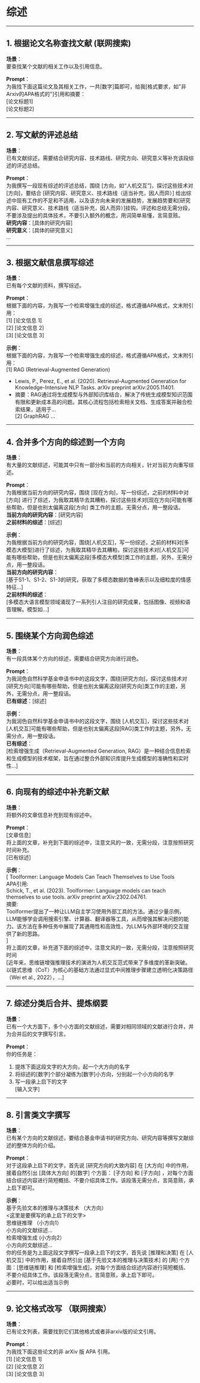 # 综述

---

## 1. 根据论文名称查找文献 (联网搜索)

**场景**：  
要查找某个文献的相关工作以及引用信息。

**Prompt**：  
为我找下面这篇论文及其相关工作，一共[数字]篇即可，给我[格式要求，如"非Arxiv的APA格式的"]引用和摘要：  
[论文标题1]  
[论文标题2]

---

## 2. 写文献的评述总结

**场景**：  
已有文献综述，需要结合研究内容、技术路线、研究方向、研究意义等补充该段综述的评述总结。

**Prompt**：  
为我撰写一段现有综述的评述总结，围绕 [方向，如“人机交互”]，探讨这些技术对 [方向]，要结合 [研究内容、研究意义、技术路线（适当补充，因人而异）] 给出综述中现有工作的不足和不适用，以及该方向未来的发展趋势，发展趋势要和[研究内容、研究意义、技术路线（适当补充，因人而异）]挂钩。评述和总结无需分段，不要涉及提出的具体技术，不要引入额外的概念，用词简单易懂，言简意赅。  
**研究内容**：[具体的研究内容]  
**研究意义**：[具体的研究意义]  
...

---

## 3. 根据文献信息撰写综述

**场景**：  
已有每个文献的资料，撰写综述。

**Prompt**：  
根据下面的内容，为我写一个检索增强生成的综述，格式遵循APA格式，文末附引用：  
[1] [论文信息 1]  
[2] [论文信息 2]  
[3] [论文信息 3]

**示例**：  
根据下面的内容，为我写一个检索增强生成的综述，格式遵循APA格式，文末附引用：  
[1] RAG (Retrieval-Augmented Generation)  
  - Lewis, P., Perez, E., et al. (2020). Retrieval-Augmented Generation for Knowledge-Intensive NLP Tasks. arXiv preprint arXiv:2005.11401.  
  - 摘要：RAG通过将生成模型与外部知识库结合，解决了传统生成模型知识范围有限和更新成本高的问题。其核心流程包括检索相关文档、生成答案并融合检索结果，适用于...  
[2] GraphRAG ...

---

## 4. 合并多个方向的综述到一个方向

**场景**：  
有大量的文献综述，可能其中只有一部分和当前的方向相关，针对当前方向重写综述。

**Prompt**：  
为我根据当前方向的研究内容，围绕 [现在方向]，写一份综述，之前的材料中对 [方向] 进行了综述，为我取其精华去其糟粕，探讨这些技术对[现在方向]可能有哪些帮助，但是也别太偏离这段[方向] 类工作的主题。无需分点，用一整段话。  
**当前方向的研究内容**：[研究内容]  
**之前材料的综述**：[综述]

**示例**：  
为我根据当前方向的研究内容，围绕[人机交互]，写一份综述，之前的材料对[多模态大模型]进行了综述，为我取其精华去其糟粕，探讨这些技术对[人机交互]可能有哪些帮助，但是也别太偏离这段[多模态大模型]类工作的主题，另外，无需分点，用一整段话。  
**当前方向的研究内容**：  
[基于S1-1、S1-2、S1-3的研究，获取了多模态数据的鲁棒表示以及细粒度的情感特征...]  
**之前材料的综述**：  
[多模态大语言模型领域涌现了一系列引人注目的研究成果，包括图像、视频和语音理解。模型如...]

---

## 5. 围绕某个方向润色综述

**场景**：  
有一段具体某个方向的综述，需要结合研究方向进行润色。

**Prompt**：  
为我润色自然科学基金申请书中的这段文字，围绕[研究方向]，探讨这些技术对[研究方向]可能有哪些帮助，但是也别太偏离这段[研究方向]类工作的主题，另外，无需分点，用一整段话。  
**已有综述**：[综述]

**示例**：  
为我润色自然科学基金申请书中的这段文字，围绕 [人机交互]，探讨这些技术对[人机交互]可能有哪些帮助，但是也别太偏离这段[RAG]类工作的主题，另外，无需分点，用一整段话。  
**已有综述**：  
[检索增强生成（Retrieval-Augmented Generation, RAG）是一种结合信息检索和生成模型的技术框架，旨在通过整合外部知识库提升生成模型的准确性和实时性...]

---

## 6. 向现有的综述中补充新文献

**场景**：  
将额外的文章信息补充到现有综述中。

**Prompt**：  
[文章信息]  
将上面的文章，补充到下面的综述中，注意文风的一致，无需分段，注意按照研究时间补充。  
[已有综述]

**示例**：  
[
  Toolformer: Language Models Can Teach Themselves to Use Tools  
  APA引用:  
  Schick, T., et al. (2023). Toolformer: Language models can teach themselves to use tools. arXiv preprint arXiv:2302.04761.  
  摘要:  
  Toolformer提出了一种让LLM自主学习使用外部工具的方法。通过少量示例，LLM能够学会调用搜索引擎、计算器、翻译器等工具，从而增强其解决问题的能力。该方法在多种任务中展现了其通用性和高效性，为LLM与外部环境的交互提供了新的思路。  
]  
将上面的文章，补充道下面的综述中，注意文风的一致，无需分段，注意按照研究时间  
[近年来，思维链增强推理技术的演进为人机交互范式带来了多维度的革新突破。以链式思维（CoT）为核心的基础方法通过显式中间推理步骤建立透明化决策路径（Wei et al., 2022），...]

---

## 7. 综述分类后合并、提炼纲要

**场景**：  
已有一个大方面下，多个小方面的文献综述，需要对相同领域的文献进行合并，并为合并后的文字撰写引言。

**Prompt**：  
你的任务是：  
1. 提炼下面这段文字的大方向，起一个大方向的名字  
2. 将综述的[数字]个部分凝练为[数字]小方向，分别起一个小方向的名字  
3. 写一段承上启下的文字  
[输入文字]

---

## 8. 引言类文字撰写

**场景**：  
已有某个方向的文献综述，要结合基金申请书的研究方向、研究内容等撰写文献综述的整体方向的介绍。

**Prompt**：  
对于这段承上启下的文字，首先说 [研究方向的大致内容] 在 [大方向] 中的作用，接着自然引出 [具体大方向] 的[数字] 个方面： [子方向] 和 [子方向] ，对每个方面结合综述内容进行简短概括、不要介绍具体工作。该段落无需分点，言简意赅，承上启下即可。

**示例**：  
基于先验文本的推理与决策技术 （大方向）  
<这里是要撰写的承上启下的文字>  
思维链推理 （小方向1）  
  小方向的文献综述...  
检索增强生成 (小方向2）  
  小方向的文献综述...  
你的任务是为上面这段文字撰写一段承上启下的文字，首先说 [推理和决策] 在 [人机交互] 中的作用，接着自然引出 [基于先验文本的推理与决策技术] 的 [两] 个方面：[思维链推理] 和 [检索增强生成]，对每个方面结合综述内容进行简短概括、不要介绍具体工作。该段落无需分点，言简意赅，承上启下即可。  
必要时，可以给出适当示例

---

## 9. 论文格式改写 （联网搜索）

**场景**：  
已有论文列表，需要找到它们其他格式或者非arxiv版的论文引用。

**Prompt**：  
为我找下面这些论文的非 arXiv 版 APA 引用。  
[1] [论文信息 1]  
[2] [论文信息 2]  
[3] [论文信息 3]
